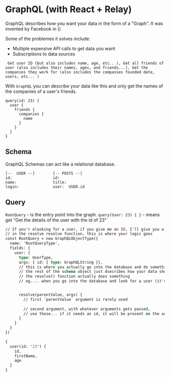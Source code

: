 # GraphQL (with React + Relay)

GraphQL describes how you want your data in the form of a "Graph". It was invented by Facebook in (<insert year>)

Some of the problemes it solves include:
- Multiple expensive API calls to get data you want
- Subscriptions to data sources

```Example
 Get user ID (but also includes name, age, etc.. ), Get all friends of user (also includes their names, ages, and friends...), Get the companies they work for (also includes the companies founded date, users, etc... )
 ```

With `GraphQL` you can describe your data like this and only get the names of the companies of a user's friends.

```Example
query(id: 23) {
  user {
    friends {
      companies {
        name
      }
    }
  }
}
```

## Schema

GraphQL Schemas can act like a relational database.

```
[--  USER --]        [-- POSTS --] 
id:                  id:
name:                title: 
login:               user:  USER.id 
```


## Query

`RootQuery` - is the entry point into the graph. 
`query(User: 23) { }` - means get "Get the details of the user with the id of 23"

```GraphQL
// If you'r elooking for a user, if you give me an ID, I'll give you a user
// in the resolve resolve function, this is where your logic goes
const RootQuery = new GraphQLObjectType({
  name: 'RootQueryType',
  fields: {
    user: {
      type: UserType,
      args: { id: { type: GraphQLString }},
      // this is where you actually go into the database and do something
      // the rest of the schema object just dsecribes how your data should look, 
      // the resolve() function actually does something
      // eg.... when you go into the database and look for a user (it's in the User field)


      resolve(parentValue, args) {
        // first `parentValue` argument is rarely used
      
        // second argument, with whatever arguments gets passed, 
        // use these... if it needs an id, it will be present on the args object
      }
    }
  }
})
```


```GraphQL
{
  user(id: "23") {
    id,
    firstName,
    age
  }
}
```